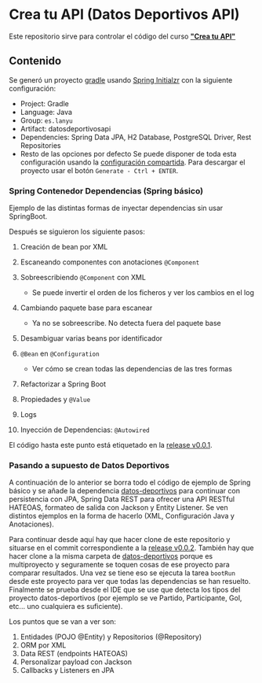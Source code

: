 # Crea tu API (Datos Deportivos API)
Este repositorio sirve para controlar el código del curso **["Crea tu API"](https://hijosdelspectrum.blogspot.com/p/spring-framework-crear-una-api.html)**

## Contenido
Se generó un proyecto [gradle](https://gradle.org/) usando [Spring Initialzr](https://start.spring.io/) con la siguiente configuración:
* Project: Gradle
* Language: Java
* Group: `es.lanyu`
* Artifact: datosdeportivosapi
* Dependencies: Spring Data JPA, H2 Database, PostgreSQL Driver, Rest Repositories
* Resto de las opciones por defecto
Se puede disponer de toda esta configuración usando la [configuración compartida](https://start.spring.io/#!type=gradle-project&language=java&platformVersion=2.2.5.RELEASE&packaging=jar&jvmVersion=1.8&groupId=es.lanyu&artifactId=datosdeportivosapi&name=datosdeportivosapi&description=Proyecto%20para%20generar%20API%20REST%20de%20datos%20deportivos&packageName=es.lanyu.datosdeportivosapi&dependencies=data-jpa,h2,postgresql,data-rest). Para descargar el proyecto usar el botón `Generate - Ctrl + ENTER`.

### Spring Contenedor Dependencias (Spring básico)
Ejemplo de las distintas formas de inyectar dependencias sin usar SpringBoot.

Después se siguieron los siguiente pasos:
1. Creación de bean por XML
1. Escaneando componentes con anotaciones `@Component`
1. Sobreescribiendo `@Component` con XML
   * Se puede invertir el orden de los ficheros y ver los cambios en el log

1. Cambiando paquete base para escanear
   * Ya no se sobreescribe. No detecta fuera del paquete base
1. Desambiguar varias beans por identificador
1. `@Bean` en `@Configuration`
   * Ver cómo se crean todas las dependencias de las tres formas
1. Refactorizar a Spring Boot
1. Propiedades y `@Value`
1. Logs
1. Inyección de Dependencias: `@Autowired`

El código hasta este punto está etiquetado en la [release v0.0.1](https://github.com/LanyuEStudio/spring-ejemplo-contenedor/releases/tag/v0.0.1).

### Pasando a supuesto de Datos Deportivos
A continuación de lo anterior se borra todo el código de ejemplo de Spring básico y se añade la dependencia [datos-deportivos](https://github.com/LanyuEStudio/datos-deportivos) para continuar con persistencia con JPA, Spring Data REST para ofrecer una API RESTful HATEOAS, formateo de salida con Jackson y Entity Listener. Se ven distintos ejemplos en la forma de hacerlo (XML, Configuración Java y Anotaciones).

Para continuar desde aquí hay que hacer clone de este repositorio y situarse en el commit correspondiente a la [release v0.0.2](https://github.com/LanyuEStudio/spring-ejemplo-contenedor/releases/tag/v0.0.2). También hay que hacer clone a la misma carpeta de [datos-deportivos](https://github.com/LanyuEStudio/datos-deportivos) porque es multiproyecto y seguramente se toquen cosas de ese proyecto para comparar resultados. Una vez se tiene eso se ejecuta la tarea `bootRun` desde este proyecto para ver que todas las dependencias se han resuelto. Finalmente se prueba desde el IDE que se use que detecta los tipos del proyecto datos-deportivos (por ejemplo se ve Partido, Participante, Gol, etc... uno cualquiera es suficiente).

Los puntos que se van a ver son:
1. Entidades (POJO @Entity) y Repositorios (@Repository)
1. ORM por XML
1. Data REST (endpoints HATEOAS)
1. Personalizar payload con Jackson
1. Callbacks y Listeners en JPA
